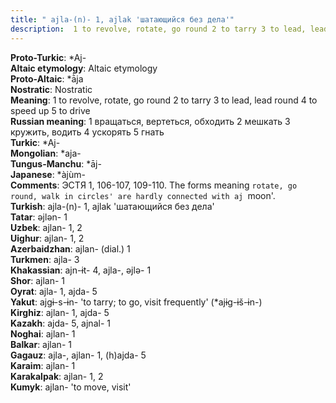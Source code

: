 ```yaml
---
title: " ajla-(n)- 1, ajlak 'шатающийся без дела'"
description:  1 to revolve, rotate, go round 2 to tarry 3 to lead, lead round 4 to speed up 5 to drive
---
```


<strong>Proto-Turkic</strong>:  *Aj-<br>
<strong>Altaic etymology</strong>:  Altaic etymology<br>
<strong> Proto-Altaic</strong>:  *ā̀ja<br>
<strong>Nostratic</strong>:  Nostratic<br>
<strong>Meaning</strong>:  1 to revolve, rotate, go round 2 to tarry 3 to lead, lead round 4 to speed up 5 to drive<br>
<strong>Russian meaning</strong>:  1 вращаться, вертеться, обходить 2 мешкать 3 кружить, водить 4 ускорять 5 гнать<br>
<strong>Turkic</strong>:  *Aj-<br>
<strong>Mongolian</strong>:  *aja-<br>
<strong>Tungus-Manchu</strong>:  *āj-<br>
<strong>Japanese</strong>:  *àjùm-<br>
<strong>Comments</strong>:  ЭСТЯ 1, 106-107, 109-110. The forms meaning `rotate, go round, walk in circles' are hardly connected with aj `moon'.<br>
<strong>Turkish</strong>:  ajla-(n)- 1, ajlak 'шатающийся без дела'<br>
<strong>Tatar</strong>:  ǝjlǝn- 1<br>
<strong>Uzbek</strong>:  ajlan- 1, 2<br>
<strong>Uighur</strong>:  ajlan- 1, 2<br>
<strong>Azerbaidzhan</strong>:  ajlan- (dial.) 1<br>
<strong>Turkmen</strong>:  ajla- 3<br>
<strong>Khakassian</strong>:  ajn-ɨt- 4, ajla-, ǝjlǝ- 1<br>
<strong>Shor</strong>:  ajlan- 1<br>
<strong>Oyrat</strong>:  ajla- 1, ajda- 5<br>
<strong>Yakut</strong>:  ajgɨ-s-ɨn- 'to tarry; to go, visit frequently' (*ajɨg-ɨš-ɨn-)<br>
<strong>Kirghiz</strong>:  ajlan- 1, ajda- 5<br>
<strong>Kazakh</strong>:  ajda- 5, ajnal- 1<br>
<strong>Noghai</strong>:  ajlan- 1<br>
<strong>Balkar</strong>:  ajlan- 1<br>
<strong>Gagauz</strong>:  ajla-, ajlan- 1, (h)ajda- 5<br>
<strong>Karaim</strong>:  ajlan- 1<br>
<strong>Karakalpak</strong>:  ajlan- 1, 2<br>
<strong>Kumyk</strong>:  ajlan- 'to move, visit'<br>


